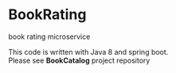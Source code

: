 # BookRating
book rating microservice

This code is written with Java 8 and spring boot. <br>
Please see <b>BookCatalog</b> project repository <br/>